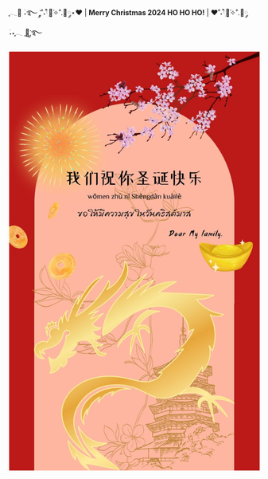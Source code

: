 ִֶָ𓂃🐇 ࣪˖࿐ ִֶָ་༘˚˖𓍢ִ໋🌷͙֒✧˚.🎀༘⋆❤︎ | **Merry Christmas 2024 HO HO HO!** | ❤︎˚˖𓍢ִ໋🌷͙֒✧˚.🎀༘ ࣪˖⋆ִֶָ𓂃 ִֶָ🐇་༘࿐

![ecard](githubpic/Christmas_card.png)

